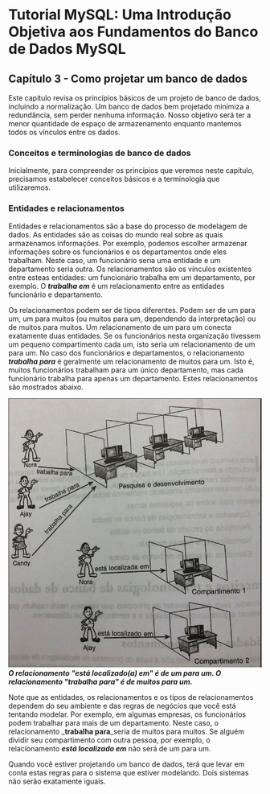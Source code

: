 # **Tutorial MySQL: Uma Introdução Objetiva aos Fundamentos do Banco de Dados MySQL**

## Capítulo 3 - Como projetar um banco de dados

Este capítulo revisa os princípios básicos de um projeto de banco de dados, incluindo a normalização. Um banco de dados bem projetado minimiza a redundância, sem perder nenhuma informação. Nosso objetivo será ter a menor quantidade de espaço de armazenamento enquanto mantemos todos os vínculos entre os dados.

### Conceitos e terminologias de banco de dados

Inicialmente, para compreender os princípios que veremos neste capítulo, precisamos estabelecer conceitos básicos e a terminologia que utilizaremos.

### Entidades e relacionamentos

Entidades e relacionamentos são a base do processo de modelagem de dados. As entidades são as coisas do mundo real sobre as quais armazenamos informações. Por exemplo, podemos escolher armazenar informações sobre os funcionários e os departamentos onde eles trabalham. Neste caso, um funcionário seria uma entidade e um departamento seria outra. Os relacionamentos são os vínculos existentes entre esteas entidades: um funcionário trabalha em um departamento, por exemplo. O _**trabalha em**_ é um relacionamento entre as entidades funcionário e departamento.

Os relacionamentos podem ser de tipos diferentes. Podem ser de um para um, um para muitos (ou muitos para um, dependendo da interpretação) ou de muitos para muitos. Um relacionamento de um para um conecta exatamente duas entidades. Se os funcionários nesta organização tivessem um pequeno compartimento cada um, isto seria um relacionamento de um para um. No caso dos funcionários e departamentos, o relacionamento _**trabalha para**_ é geralmente um relacionamento de muitos para um. Isto é, muitos funcionários trabalham para um único departamento, mas cada funcionário trabalha para apenas um departamento. Estes relacionamentos são mostrados abaixo.

![Relacionamento esta localizado em e trabalha para](./images/FiguraRelacionamentoLocalizadoTabalhaPara.png)
_**O relacionamento "está localizado(a) em" é de um para um. O relacionamento "trabalha para" é de muitos para um.**_

Note que as entidades, os relacionamentos e os tipos de relacionamentos dependem do seu ambiente e das regras de negócios que você está tentando modelar. Por exemplo, em algumas empresas, os funcionários podem trabalhar para mais de um departamento. Neste caso, o relacionamento _**trabalha para**_seria de muitos para muitos. Se alguém dividir seu compartimento com outra pessoa, por exemplo, o relacionamento _**está localizado em**_ não será de um para um.

Quando você estiver projetando um banco de dados, terá que levar em conta estas regras para o sistema que estiver modelando. Dois sistemas não serão exatamente iguais.